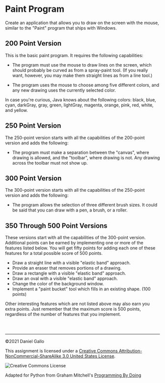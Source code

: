 # Paint Program


Create an application that allows you to draw on the screen
with the mouse, similar to the "Paint" program that ships with
Windows.


200 Point Version
-----------------


This is the basic paint program. It requires the following capabilities:


* The program must use the mouse to draw lines on
 the screen, which should probably be curved as from a
 spray-paint tool. (If you really want, however, you may
 make them straight lines as from a line tool.)

 * The program uses the mouse to choose among five
 different colors, and any new drawing uses the currently
 selected color.


In case you're curious, Java knows about the following
 colors: black, blue, cyan, darkGray, gray, green, lightGray,
 magenta, orange, pink, red, white, and yellow.





250 Point Version
-----------------


The 250-point version starts with all the capabilities of the
200-point version and adds the following:


* The program must make a separation between the "canvas", where drawing is
 allowed, and the "toolbar", where drawing is not. Any drawing across the toolbar
 must not show up.


300 Point Version
-----------------


The 300-point version starts with all the capabilities of the
250-point version and adds the following:


* The program allows the selection of three different
 brush sizes. It could be said that you can draw with a pen,
 a brush, or a roller.


350 Through 500 Point Versions
------------------------------


These versions start with all the capabilities of the 300-point
version. Additional points can be earned by implementing one or more
of the features listed below. You will get fifty points for adding
each one of these features for a total possible score of 500 points.


* Draw a straight line with a visible "elastic band" approach.
 * Provide an eraser that removes portions of a drawing.
 * Draw a rectangle with a visible "elastic band" approach.
 * Draw an oval with a visible "elastic band" approach.
 * Change the color of the background window.
 * Implement a "paint bucket" tool which fills in an existing shape. (100 points)







Other interesting features which are not listed above may also
earn you extra points. Just remember that the maximum score is
500 points, regardless of the number of features that you implement.



```



```



---


©2021 Daniel Gallo


This assignment is licensed under a
[Creative Commons Attribution-NonCommercial-ShareAlike 3.0 United States License](https://creativecommons.org/licenses/by-nc-sa/3.0/us/deed.en_US).  

![Creative Commons License](images/by-nc-sa.png)





Adapted for Python from Graham Mitchell's [Programming By Doing](https://programmingbydoing.com/)